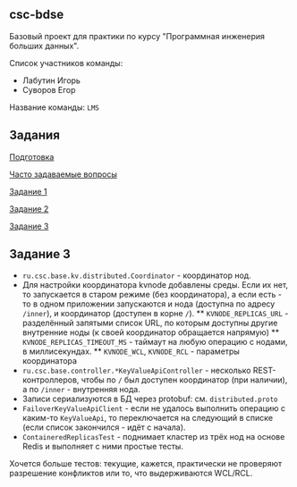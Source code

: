 ## csc-bdse
Базовый проект для практики по курсу "Программная инженерия больших данных".

Список участников команды:

* Лабутин Игорь
* Суворов Егор

Название команды: `LMS`

## Задания
[Подготовка](INSTALL.md)

[Часто задаваемые вопросы](FAQ.md)

[Задание 1](TASK1.md)

[Задание 2](TASK2.md)

[Задание 3](TASK3.md)

## Задание 3

* `ru.csc.base.kv.distributed.Coordinator` - координатор нод.
* Для настройки координатора kvnode добавлены среды.
  Если их нет, то запускается в старом режиме (без координатора), а если есть - то
  в одном приложении запускаются и нода (доступна по адресу `/inner`),
  и координатор (доступен в корне `/`).
** `KVNODE_REPLICAS_URL` - разделённый запятыми список URL, по которым доступны другие внутренние ноды
   (к своей координатор обращается напрямую)
** `KVNODE_REPLICAS_TIMEOUT_MS` - таймаут на любую операцию с нодами, в миллисекундах.
** `KVNODE_WCL`, `KVNODE_RCL` - параметры координатора
* `ru.csc.base.controller.*KeyValueApiController` - несколько REST-контроллеров,
   чтобы по `/` был доступен координатор (при наличии), а по `/inner` - внутренняя нода.
* Записи сериализуются в БД через protobuf: см. `distributed.proto`
* `FailoverKeyValueApiClient` - если не удалось выполнить операцию с каким-то `KeyValueApi`,
   то переключается на следующий в списке (если список закончился - идёт с начала).
* `ContaineredReplicasTest` - поднимает кластер из трёх нод на основе Redis и выполняет с ними
   простые тесты.

Хочется больше тестов: текущие, кажется, практически не проверяют разрешение конфликтов или
то, что выдерживаются WCL/RCL.